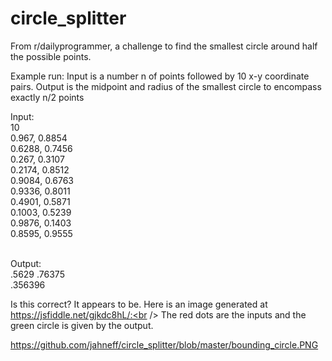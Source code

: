 # circle_splitter
From r/dailyprogrammer, a challenge to find the smallest circle around half the possible points.

Example run:
Input is a number n of points followed by 10 x-y coordinate pairs.
Output is the midpoint and radius of the smallest circle to encompass exactly n/2 points

Input: <br /> 
10 <br />
0.967, 0.8854 <br />
0.6288, 0.7456 <br />
0.267, 0.3107 <br />
0.2174, 0.8512 <br />
0.9084, 0.6763 <br />
0.9336, 0.8011 <br />
0.4901, 0.5871 <br />
0.1003, 0.5239 <br />
0.9876, 0.1403 <br />
0.8595, 0.9555 <br /><br />

Output:  <br />
.5629 .76375 <br />
.356396 <br />

Is this correct? It appears to be. Here is an image generated at https://jsfiddle.net/gjkdc8hL/:<br />
The red dots are the inputs and the green circle is given by the output. <br />

https://github.com/jahneff/circle_splitter/blob/master/bounding_circle.PNG
